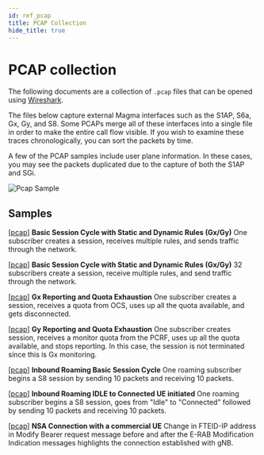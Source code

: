 ```yaml
---
id: ref_pcap
title: PCAP Collection
hide_title: true
---
```


# PCAP collection

The following documents are a collection of `.pcap` files that can be opened
using [Wireshark](https://www.wireshark.org/).

The files below capture external Magma interfaces such as the S1AP, S6a, Gx, Gy,
and S8. Some PCAPs merge all of these interfaces into a single file in order to
make the entire call flow visible. If you wish to examine these traces
chronologically, you can sort the packets by time.

A few of the PCAP samples include user plane information. In these cases, you
may see the packets duplicated due to the capture of both the S1AP and SGi.

![Pcap Sample](assets/feg/pcap_sample.png?raw=true "PCAP Sample")

## Samples

[[pcap]](assets/feg/pcaps/gx_gy_combined_03_210505_132953-1.pcapng)
**Basic Session Cycle with Static and Dynamic Rules (Gx/Gy)**
One subscriber creates a session, receives multiple rules, and sends traffic
through the network.

[[pcap]](assets/feg/pcaps/gx_gy_combined_03_210505_132953-1.pcapng)
**Basic Session Cycle with Static and Dynamic Rules (Gx/Gy)**
32 subscribers create a session, receive multiple rules, and send traffic
through the network.

[[pcap]](assets/feg/pcaps/gx_gy_combined_05_210505_133111-1.pcapng)
**Gx Reporting and Quota Exhaustion**
One subscriber creates a session, receives a quota from OCS, uses up all the
quota available, and gets disconnected.

[[pcap]](assets/feg/pcaps/gx_gy_combined_06_210505_133132-1.pcapng)
**Gy Reporting and Quota Exhaustion**
One subscriber creates session, receives a monitor quota from the PCRF, uses up
all the quota available, and stops reporting. In this case, the session is not
terminated since this is Gx monitoring.

[[pcap]](assets/feg/pcaps/inbound_roaming_01_210505_130828-1.pcap)
**Inbound Roaming Basic Session Cycle**
One roaming subscriber begins a S8 session by sending 10 packets and receiving
10 packets.

[[pcap]](assets/feg/pcaps/inbound_roaming_05_210504_215514-1.pacp)
**Inbound Roaming IDLE to Connected UE initiated**
One roaming subscriber begins a S8 session, goes from "Idle" to "Connected"
followed by sending 10 packets and receiving 10 packets.

[[pcap]](assets/feg/pcaps/nsa_connection.pcap)
**NSA Connection with a commercial UE**
Change in FTEID-IP address in Modify Bearer request message before and after the E-RAB Modification Indication messages highlights the connection established with gNB.

